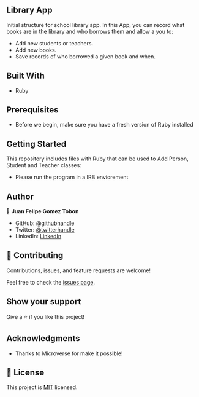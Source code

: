 ## Library App

Initial structure for school library app. In this App, you can record what books are in the library and who borrows them and allow a you to:

- Add new students or teachers.
- Add new books.
- Save records of who borrowed a given book and when.

## Built With

- Ruby

## Prerequisites

- Before we begin, make sure you have a fresh version of Ruby installed

## Getting Started

This repository includes files with Ruby that can be used to Add Person, Student and Teacher classes:

- Please run the program in a IRB enviorement

## Author

👤 **Juan Felipe Gomez Tobon**

- GitHub: [@githubhandle](https://github.com/Felipeg005/)
- Twitter: [@twitterhandle](https://twitter.com/JuanFGT05)
- LinkedIn: [LinkedIn](https://www.linkedin.com/in/juan-felipe-gomez-tobon/)

## 🤝 Contributing

Contributions, issues, and feature requests are welcome!

Feel free to check the [issues page](../../issues/).

## Show your support

Give a ⭐️ if you like this project!

## Acknowledgments

- Thanks to Microverse for make it possible!

## 📝 License

This project is [MIT](./MIT.md) licensed.

